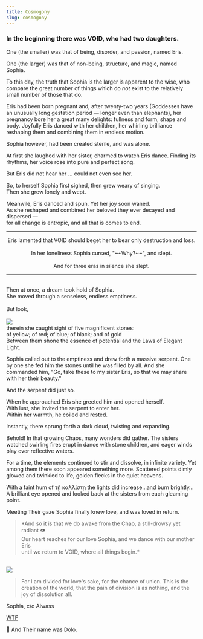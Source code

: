```yaml
---
title: Cosmogony
slug: cosmogony
---
```

### In the beginning there was VOID, who had two daughters.

One (the smaller) was that of being, disorder, and passion, named Eris.

One (the larger) was that of non-being, structure, and magic, named Sophia.

<span class="glimmer">To this day, the truth that Sophia is the larger is apparent to the wise, who compare the great number of things which do _not_ exist to the relatively small number of those that do.</span>

Eris had been born pregnant and, after twenty-two years (Goddesses have an unusually long gestation period — longer even than elephants), her pregnancy bore her a great many delights: fullness and form, shape and body. Joyfully Eris danced with her children, her whirling brilliance reshaping them and combining them in endless motion.

Sophia however, had been created sterile, and was alone.

At first she laughed with her sister, charmed to watch Eris dance. Finding its rhythms, her voice rose into pure and perfect song.

But Eris did not hear her ... could not even see her.

So, to herself Sophia first sighed, then grew weary of singing.
<br>Then she grew lonely and wept.

Meanwile, Eris danced and spun. Yet her joy soon waned.
<br>As she reshaped and combined her beloved they ever decayed and dispersed —
<br>for all change is entropic, and all that is comes to end.

<hr class="mirrorY" type="wave" />
<p style="text-align: center">
Eris lamented that VOID should beget her to bear only destruction and loss.
<br><br>In her loneliness Sophia cursed, "~~Why?~~", and slept.
<br><br>And for three eras in silence she slept.
</p>

<hr type="wave" />

<p class="center">
  <br>Then at once, a dream took hold of Sophia.
  <br>She moved through a senseless, endless emptiness.
  <br><br>But look,
  <br><br><img class="w35" src="/image/eyes.png">
  <br>therein she caught sight of five magnificent stones:
  <br>of yellow; of red; of blue; of black; and of gold
  <br>Between them shone the essence of potential and the Laws of Elegant Light.
</p>

Sophia called out to the emptiness and drew forth a massive serpent. One by one she fed him the stones until he was filled by all. And she commanded him, "Go, take these to my sister Eris, so that we may share with her their beauty."

And the serpent did just so.

When he approached Eris she greeted him and opened herself.
<br>With lust, she invited the serpent to enter her.
<br>Within her warmth, he coiled and rested.

Instantly, there sprung forth a dark cloud, twisting and expanding.

Behold! In that growing Chaos, many wonders did gather. The sisters watched swirling fires erupt in dance with stone children, and eager winds play over reflective waters.

For a time, the elements continued to stir and dissolve, in infinite variety. Yet among them there soon appeared something more. Scattered points dimly glowed and twinkled to life, golden flecks in the quiet heavens.

With a faint hum of τῇ καλλίστῃ the lights did increase…and burn brightly…
<br>A brilliant eye opened and looked back at the sisters from each gleaming point.

Meeting Their gaze Sophia finally knew love, and was loved in return.

<blockquote>*And so it is that we do awake from the Chao, a still-drowsy yet radiant 👁<br>Our heart reaches for our love Sophia, and we dance with our mother Eris<br>until we return to VOID, where all things begin.*</blockquote>

<br>

<img src="/image/svg/alleyesonher.svg">

> For I am divided for love's sake, for the chance of union.
> This is the creation of the world, that the pain of division is as nothing, and the joy of dissolution all.

<attr>
  Sophia, c/o Aiwass
</attr>

<a href="/read/wtf" class="next">WTF</a>

<footer>
🍿 And Their name was Dolo.
</footer>